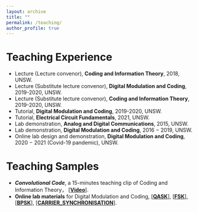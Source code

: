 ```yaml
---
layout: archive
title: ""
permalink: /teaching/
author_profile: true
---
```



Teaching Experience
======
- Lecture (Lecture convenor), **Coding and Information Theory**, 2018, UNSW.
- Lecture (Substitute lecture convenor), **Digital Modulation and Coding**,  2019-2020, UNSW.
- Lecture (Substitute lecture convenor), **Coding and Information Theory**, 2019-2020, UNSW.
- Tutorial, **Digital Modulation and Coding**, 2019-2020, UNSW.
- Tutorial, **Electrical Circuit Fundamentals**, 2021, UNSW.
- Lab demonstration, **Analog and Digital Communications**, 2015, UNSW.
- Lab demonstration, **Digital Modulation and Coding**, 2016 − 2019, UNSW.
- Online lab design and demonstration, **Digital Modulation and Coding**, 2020 − 2021 (Covid-19 pandemic), UNSW.

Teaching Samples
======
- ***Convolutional Code***, a 15-minutes teaching clip of Coding and Information Theory， [[**Video**](https://youtu.be/Rx6rOq9IIuA)].
- **Online lab materials** for Digital Modulation and Coding, [**[QASK](https://weiwang-wys.github.io/files/Lab1/Lab1.pdf)**], [**[FSK](https://weiwang-wys.github.io/files/Lab2/Lab2.pdf)**], [**[BPSK](https://weiwang-wys.github.io/files/Lab3/Lab3.pdf)**], [**[CARRIER_SYNCHRONISATION](https://weiwang-wys.github.io/files/Lab4/Lab4.pdf)**].


